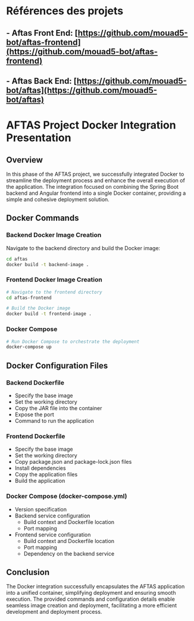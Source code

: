 # Références des projets
## - Aftas Front End: [https://github.com/mouad5-bot/aftas-frontend](https://github.com/mouad5-bot/aftas-frontend)
## - Aftas Back End: [https://github.com/mouad5-bot/aftas](https://github.com/mouad5-bot/aftas)
  
# AFTAS Project Docker Integration Presentation
## Overview
In this phase of the AFTAS project, we successfully integrated Docker to streamline the deployment process and enhance the overall execution of the application. The integration focused on combining the Spring Boot backend and Angular frontend into a single Docker container, providing a simple and cohesive deployment solution.

## Docker Commands

### Backend Docker Image Creation

Navigate to the backend directory and build the Docker image:

```bash
cd aftas
docker build -t backend-image .
```

### Frontend  Docker Image Creation

```bash
# Navigate to the frontend directory
cd aftas-frontend

# Build the Docker image
docker build -t frontend-image .
```
### Docker Compose
```bash
# Run Docker Compose to orchestrate the deployment
docker-compose up
```

## Docker Configuration Files

### Backend Dockerfile
- Specify the base image
- Set the working directory
- Copy the JAR file into the container
- Expose the port
- Command to run the application

### Frontend Dockerfile
- Specify the base image
- Set the working directory
- Copy package.json and package-lock.json files
- Install dependencies
- Copy the application files
- Build the application

### Docker Compose (docker-compose.yml)
- Version specification
- Backend service configuration
  - Build context and Dockerfile location
  - Port mapping 
- Frontend service configuration
  - Build context and Dockerfile location
  - Port mapping
  - Dependency on the backend service

## Conclusion
The Docker integration successfully encapsulates the AFTAS application into a unified container, simplifying deployment and ensuring smooth execution. The provided commands and configuration details enable seamless image creation and deployment, facilitating a more efficient development and deployment process.
